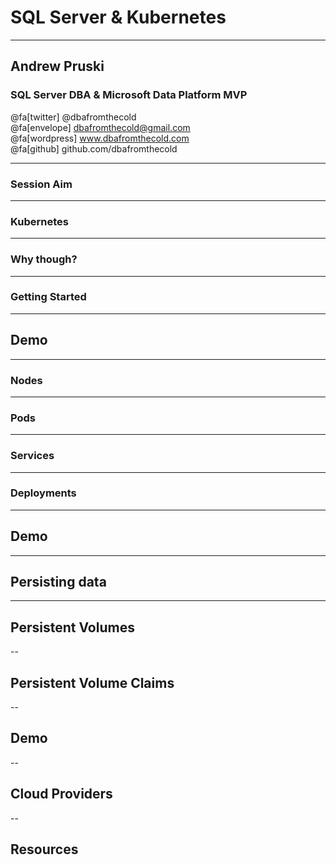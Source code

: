 # SQL Server & Kubernetes

---

## Andrew Pruski

### SQL Server DBA & Microsoft Data Platform MVP

@fa[twitter] @dbafromthecold <br>
@fa[envelope] dbafromthecold@gmail.com <br>
@fa[wordpress] www.dbafromthecold.com <br>
@fa[github] github.com/dbafromthecold

---

### Session Aim

---

### Kubernetes

---

### Why though?

---

### Getting Started

---

## Demo

---

### Nodes

---

### Pods

---

### Services

---

### Deployments

---

## Demo

---

## Persisting data

---

## Persistent Volumes

--

## Persistent Volume Claims

--

## Demo

--

## Cloud Providers

--

## Resources